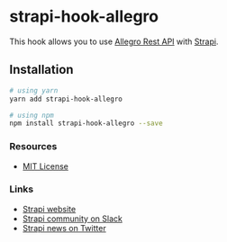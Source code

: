 # strapi-hook-allegro

This hook allows you to use [Allegro Rest API](https://developer.allegro.pl/documentation/) with [Strapi](https://github.com/strapi/strapi).

## Installation

```bash
# using yarn
yarn add strapi-hook-allegro

# using npm
npm install strapi-hook-allegro --save
```

### Resources

- [MIT License](LICENSE.md)

### Links

- [Strapi website](http://strapi.io/)
- [Strapi community on Slack](http://slack.strapi.io)
- [Strapi news on Twitter](https://twitter.com/strapijs)
